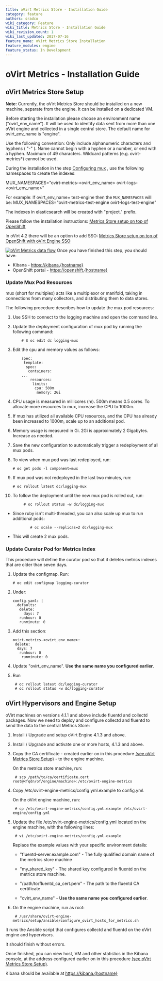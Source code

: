 ```yaml
---
title: oVirt Metrics Store - Installation Guide
category: feature
authors: sradco
wiki_category: Feature
wiki_title: Metrics Store - Installation Guide
wiki_revision_count: 1
wiki_last_updated: 2017-07-16
feature_name: oVirt Metrics Store Installation
feature_modules: engine
feature_status: In Development
---
```

# oVirt Metrics - Installation Guide

## oVirt Metrics Store Setup

**Note:** Currently, the oVirt Metrics Store should be installed on a new machine, separate from the engine.
It can be installed on a dedicated VM.

Before starting the installation please choose an environment name ("ovirt_env_name"). It will be used to identify data sent from more than one oVirt engine and collected in a single central store.
The default name for ovirt_env_name is "engine".

   Use the following convention: Only include alphanumeric characters and hyphens ( "-" ). Name cannot begin with a hyphen or a number,
   or end with a hyphen. Maximum of 49 characters. Wildcard patterns (e.g. ovirt-metrics*) cannot be used.

During the installation in the step [Configuring mux](https://github.com/ViaQ/Main/blob/master/README-install.md#configuring-mux) , use the following namespaces to create the indexes:

MUX_NAMESPACES="ovirt-metrics-<ovirt_env_name>  ovirt-logs-<ovirt_env_name>"

For example:
If ovirt_env_name= test-engine then the `MUX_NAMESPACES` will be:
MUX_NAMESPACES="ovirt-metrics-test-engine  ovirt-logs-test-engine"

The indexes in elasticsearch will be created with "project." prefix.

Please follow the installation instructions: [Metrics Store setup on top of OpenShift](https://github.com/ViaQ/Main/blob/master/README-install.md)

In oVirt 4.2 there will be an option to add SSO: [Metrics Store setup on top of OpenShift with oVirt Engine SSO](https://www.ovirt.org/blog/2017/05/openshift-openId-integration-with-engine-sso/)


[![oVirt Metrics data flow](/images/wiki/oVirtMetricsDataFlow.jpg)](/images/wiki/oVirtMetricsDataFlow.jpg)
Once you have finished this step, you should have:

  * Kibana - <https://kibana.{hostname}>
  * OpenShift portal - <https://openshift.{hostname}>



### Update Mux Pod Resources

mux (short for multiplex) acts like a multiplexor or manifold,
taking in connections from many collectors, and distributing them to data
stores.

The following procedure describes how to update the mux pod resources:

1. Use SSH to connect to the logging machine and open the command line.

2. Update the deployment configuration of mux pod by running the following command:

           # $ oc edit dc logging-mux

3. Edit the cpu and memory values as follows:

           spec:
            template:
             spec:
              containers:
           ...
               resources:
                limits:
                 cpu: 500m
                  memory: 2Gi

4. CPU usage is measured in millicores (m). 500m means 0.5 cores. To allocate more resources to mux, increase the CPU to 1000m.

5. If mux has utilized all available CPU resources, and the CPU has already been increased to 1000m, scale up to an additional pod.

6. Memory usage is measured in Gi. 2Gi is approximately 2 Gigabytes. Increase as needed.

7. Save the new configuration to automatically trigger a redeployment of all mux pods.

8. To view when mux pod was last redeployed, run:

       # oc get pods -l component=mux

9. If mux pod was not redeployed in the last two minutes, run:

       # oc rollout latest dc/logging-mux

10. To follow the deployment until the new mux pod is rolled out, run:

             # oc rollout status -w dc/logging-mux

* Since ruby isn't multi-threaded, you can also scale up mux to run additional pods:

              # oc scale --replicas=2 dc/logging-mux

* This will create 2 mux pods.



### Update Curator Pod for Metrics Index

This procedure will define the curator pod so that it deletes metrics indexes that are older than seven days.

1. Update the configmap. Run:

       # oc edit configmap logging-curator


2. Under:

       config.yaml: |
        .defaults:
          delete:
            days: 7
          runhour: 0
          runminute: 0

4. Add this section:

       ovirt-metrics-<ovirt_env_name>:
        delete:
         days: 7
          runhour: 0
           runminute: 0


5. Update "ovirt_env_name". **Use the same name you configured earlier**.
6. Run

        # oc rollout latest dc/logging-curator
        # oc rollout status -w dc/logging-curator



## oVirt Hypervisors and Engine Setup ##

oVirt machines on versions 4.1.1 and above include fluentd and collectd packages.
Now we need to deploy and configure collectd and fluentd to send the data to the central Metrics Store:

1. Install / Upgrade and setup oVirt Engine 4.1.3 and above.

2. Install / Upgrade and activate one or more hosts, 4.1.3 and above.

3. Copy the CA certificate - created earlier on in this procedure [(see oVirt Metrics Store Setup)](https://github.com/ViaQ/Main/blob/master/README-install.md#getting-the-shared_key-and-ca-cert) - to the engine machine.


   On the metrics store machine, run:

        # scp /path/to/ca/certificate.cert root@<fqdn/of/engine/machine>:/etc/ovirt-engine-metrics

4. Copy  /etc/ovirt-engine-metrics/config.yml.example  to config.yml.

   On the oVirt engine machine, run:

        # cp /etc/ovirt-engine-metrics/config.yml.example /etc/ovirt-engine/config.yml

5. Update the file /etc/ovirt-engine-metrics/config.yml located on the engine machine, with the following lines:

        # vi /etc/ovirt-engine-metrics/config.yml.example

    Replace the example values with your specific environment details:

     * "fluentd-server.example.com" - The fully qualified domain name of the metrics store machine

     * "my_shared_key" - The shared key configured in fluentd on the metrics store machine.

     * "/path/to/fluentd_ca_cert.pem" - The path to the fluentd CA certificate

     * "ovirt_env_name" - **Use the same name you configured earlier**.

6. On the engine machine, run as root:

        # /usr/share/ovirt-engine-metrics/setup/ansible/configure_ovirt_hosts_for_metrics.sh

It runs the Ansible script that configures collectd and fluentd on the oVirt engine and hypervisors.

It should finish without errors.

Once finished, you can view host, VM and other statistics in the Kibana console, at the address configured earlier on in this procedure [(see oVirt Metrics Store Setup)](https://github.com/ViaQ/Main/blob/master/README-install.md#running-kibana).

Kibana should be available at <https://kibana.{hostname}>
